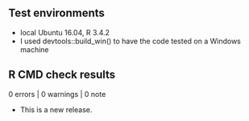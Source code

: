## Test environments
* local Ubuntu 16.04, R 3.4.2
* I used devtools::build_win() to have the code tested on a Windows machine

## R CMD check results

0 errors | 0 warnings | 0 note

* This is a new release.

